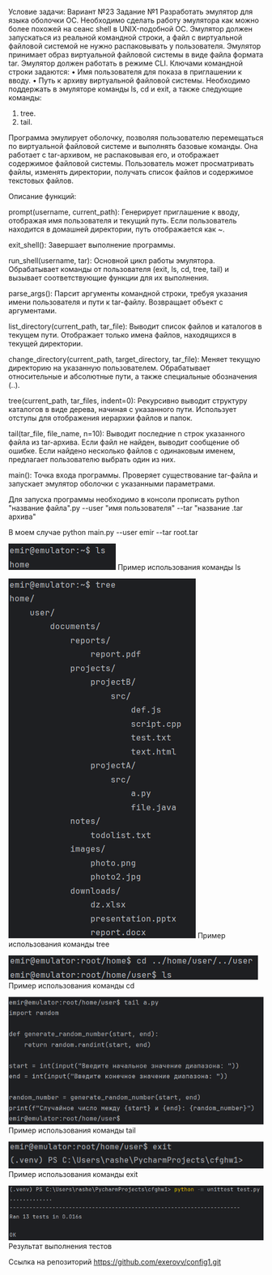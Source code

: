 Условие задачи:
Вариант №23
Задание №1
Разработать эмулятор для языка оболочки ОС. Необходимо сделать работу
эмулятора как можно более похожей на сеанс shell в UNIX-подобной ОС.
Эмулятор должен запускаться из реальной командной строки, а файл с
виртуальной файловой системой не нужно распаковывать у пользователя.
Эмулятор принимает образ виртуальной файловой системы в виде файла формата
tar. Эмулятор должен работать в режиме CLI.
Ключами командной строки задаются:
• Имя пользователя для показа в приглашении к вводу.
• Путь к архиву виртуальной файловой системы.
Необходимо поддержать в эмуляторе команды ls, cd и exit, а также
следующие команды:
1. tree.
2. tail.

Программа эмулирует оболочку, позволяя пользователю перемещаться по виртуальной файловой 
системе и выполнять базовые команды. Она работает с tar-архивом, не распаковывая его, и 
отображает содержимое файловой системы. Пользователь может просматривать файлы, изменять 
директории, получать список файлов и содержимое текстовых файлов.

Описание функций:

prompt(username, current_path):
Генерирует приглашение к вводу, отображая имя пользователя и текущий путь. 
Если пользователь находится в домашней директории, путь отображается как ~.

exit_shell():
Завершает выполнение программы.

run_shell(username, tar):
Основной цикл работы эмулятора. Обрабатывает команды от пользователя 
(exit, ls, cd, tree, tail) и вызывает соответствующие функции для их выполнения.

parse_args():
Парсит аргументы командной строки, требуя указания имени пользователя и пути к tar-файлу. 
Возвращает объект с аргументами. 

list_directory(current_path, tar_file):
Выводит список файлов и каталогов в текущем пути. Отображает только имена файлов, 
находящихся в текущей директории.

change_directory(current_path, target_directory, tar_file):
Меняет текущую директорию на указанную пользователем. Обрабатывает относительные и 
абсолютные пути, а также специальные обозначения (..).

tree(current_path, tar_files, indent=0):
Рекурсивно выводит структуру каталогов в виде дерева, начиная с указанного пути. 
Использует отступы для отображения иерархии файлов и папок.

tail(tar_file, file_name, n=10):
Выводит последние n строк указанного файла из tar-архива. Если файл не найден, выводит 
сообщение об ошибке. Если найдено несколько файлов с одинаковым именем, предлагает 
пользователю выбрать один из них.

main():
Точка входа программы. Проверяет существование tar-файла и запускает эмулятор оболочки с 
указанными параметрами.

Для запуска программы необходимо в консоли прописать 
python "название файла".py --user "имя пользователя" --tar "название .tar архива"

В моем случае
python main.py --user emir --tar root.tar

![img.png](img.png)
Пример использования команды ls

![img_1.png](img_1.png)
Пример использования команды tree

![img_2.png](img_2.png)
Пример использования команды cd 

![img_3.png](img_3.png)
Пример использования команды tail

![img_4.png](img_4.png)
Пример использования команды exit

![img_5.png](img_5.png)
Результат выполнения тестов

Ссылка на репозиторий https://github.com/exerovv/config1.git